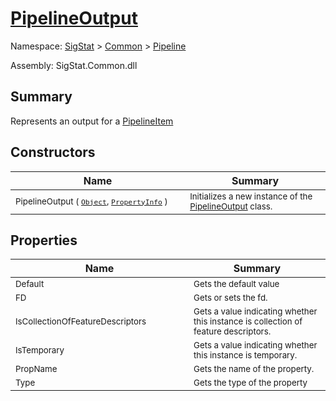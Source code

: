 # [PipelineOutput](./PipelineOutput.md)

Namespace: [SigStat]() > [Common](./../README.md) > [Pipeline](./README.md)

Assembly: SigStat.Common.dll

## Summary
Represents an output for a [PipelineItem](https://github.com/hargitomi97/sigstat/blob/master/docs/md/.md)

## Constructors

| Name | Summary | 
| --- | --- | 
| <sub>PipelineOutput ( [`Object`](https://docs.microsoft.com/en-us/dotnet/api/System.Object), [`PropertyInfo`](https://docs.microsoft.com/en-us/dotnet/api/System.Reflection.PropertyInfo) )</sub><img width=200 style="cursor:not-allowed;pointer-events:none;"/>| <sub>Initializes a new instance of the [PipelineOutput](https://github.com/hargitomi97/sigstat/blob/master/docs/md/SigStat/Common/Pipeline/PipelineOutput.md) class.</sub>| <br>


## Properties

| Name | Summary | 
| --- | --- | 
| <sub>Default</sub><img width=200 style="cursor:not-allowed;pointer-events:none;"/>| <sub>Gets the default value</sub>| <br>
| <sub>FD</sub><img width=200 style="cursor:not-allowed;pointer-events:none;"/>| <sub>Gets or sets the fd.</sub>| <br>
| <sub>IsCollectionOfFeatureDescriptors</sub><img width=200 style="cursor:not-allowed;pointer-events:none;"/>| <sub>Gets a value indicating whether this instance is collection of feature descriptors.</sub>| <br>
| <sub>IsTemporary</sub><img width=200 style="cursor:not-allowed;pointer-events:none;"/>| <sub>Gets a value indicating whether this instance is temporary.</sub>| <br>
| <sub>PropName</sub><img width=200 style="cursor:not-allowed;pointer-events:none;"/>| <sub>Gets the name of the property.</sub>| <br>
| <sub>Type</sub><img width=200 style="cursor:not-allowed;pointer-events:none;"/>| <sub>Gets the type of the property</sub>| <br>


